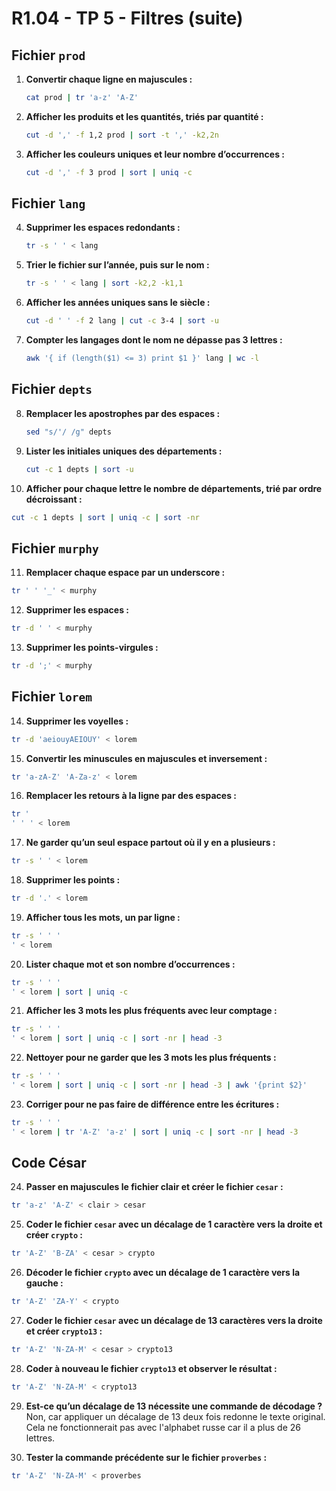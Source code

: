 
# R1.04 - TP 5 - Filtres (suite)

## Fichier `prod`

1. **Convertir chaque ligne en majuscules :**
   ```bash
   cat prod | tr 'a-z' 'A-Z'
   ```

2. **Afficher les produits et les quantités, triés par quantité :**
   ```bash
   cut -d ',' -f 1,2 prod | sort -t ',' -k2,2n
   ```

3. **Afficher les couleurs uniques et leur nombre d’occurrences :**
   ```bash
   cut -d ',' -f 3 prod | sort | uniq -c
   ```

## Fichier `lang`

4. **Supprimer les espaces redondants :**
   ```bash
   tr -s ' ' < lang
   ```

5. **Trier le fichier sur l’année, puis sur le nom :**
   ```bash
   tr -s ' ' < lang | sort -k2,2 -k1,1
   ```

6. **Afficher les années uniques sans le siècle :**
   ```bash
   cut -d ' ' -f 2 lang | cut -c 3-4 | sort -u
   ```

7. **Compter les langages dont le nom ne dépasse pas 3 lettres :**
   ```bash
   awk '{ if (length($1) <= 3) print $1 }' lang | wc -l
   ```

## Fichier `depts`

8. **Remplacer les apostrophes par des espaces :**
   ```bash
   sed "s/'/ /g" depts
   ```

9. **Lister les initiales uniques des départements :**
   ```bash
   cut -c 1 depts | sort -u
   ```

10. **Afficher pour chaque lettre le nombre de départements, trié par ordre décroissant :**
   ```bash
   cut -c 1 depts | sort | uniq -c | sort -nr
   ```

## Fichier `murphy`

11. **Remplacer chaque espace par un underscore :**
   ```bash
   tr ' ' '_' < murphy
   ```

12. **Supprimer les espaces :**
   ```bash
   tr -d ' ' < murphy
   ```

13. **Supprimer les points-virgules :**
   ```bash
   tr -d ';' < murphy
   ```

## Fichier `lorem`

14. **Supprimer les voyelles :**
   ```bash
   tr -d 'aeiouyAEIOUY' < lorem
   ```

15. **Convertir les minuscules en majuscules et inversement :**
   ```bash
   tr 'a-zA-Z' 'A-Za-z' < lorem
   ```

16. **Remplacer les retours à la ligne par des espaces :**
   ```bash
   tr '
' ' ' < lorem
   ```

17. **Ne garder qu’un seul espace partout où il y en a plusieurs :**
   ```bash
   tr -s ' ' < lorem
   ```

18. **Supprimer les points :**
   ```bash
   tr -d '.' < lorem
   ```

19. **Afficher tous les mots, un par ligne :**
   ```bash
   tr -s ' ' '
' < lorem
   ```

20. **Lister chaque mot et son nombre d’occurrences :**
   ```bash
   tr -s ' ' '
' < lorem | sort | uniq -c
   ```

21. **Afficher les 3 mots les plus fréquents avec leur comptage :**
   ```bash
   tr -s ' ' '
' < lorem | sort | uniq -c | sort -nr | head -3
   ```

22. **Nettoyer pour ne garder que les 3 mots les plus fréquents :**
   ```bash
   tr -s ' ' '
' < lorem | sort | uniq -c | sort -nr | head -3 | awk '{print $2}'
   ```

23. **Corriger pour ne pas faire de différence entre les écritures :**
   ```bash
   tr -s ' ' '
' < lorem | tr 'A-Z' 'a-z' | sort | uniq -c | sort -nr | head -3
   ```

## Code César

24. **Passer en majuscules le fichier clair et créer le fichier `cesar` :**
   ```bash
   tr 'a-z' 'A-Z' < clair > cesar
   ```

25. **Coder le fichier `cesar` avec un décalage de 1 caractère vers la droite et créer `crypto` :**
   ```bash
   tr 'A-Z' 'B-ZA' < cesar > crypto
   ```

26. **Décoder le fichier `crypto` avec un décalage de 1 caractère vers la gauche :**
   ```bash
   tr 'A-Z' 'ZA-Y' < crypto
   ```

27. **Coder le fichier `cesar` avec un décalage de 13 caractères vers la droite et créer `crypto13` :**
   ```bash
   tr 'A-Z' 'N-ZA-M' < cesar > crypto13
   ```

28. **Coder à nouveau le fichier `crypto13` et observer le résultat :**
   ```bash
   tr 'A-Z' 'N-ZA-M' < crypto13
   ```

29. **Est-ce qu’un décalage de 13 nécessite une commande de décodage ?**
   Non, car appliquer un décalage de 13 deux fois redonne le texte original. Cela ne fonctionnerait pas avec l'alphabet russe car il a plus de 26 lettres.

30. **Tester la commande précédente sur le fichier `proverbes` :**
   ```bash
   tr 'A-Z' 'N-ZA-M' < proverbes
   ```
